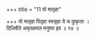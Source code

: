 +++
title = "11 यो मातृहा"

+++
यो मातृहा पितृहा स्वसृहा ये च दुष्कृताः ।  
दिधिषौते अमृतक्षमल मनुष्या इव ॥ १४ ॥